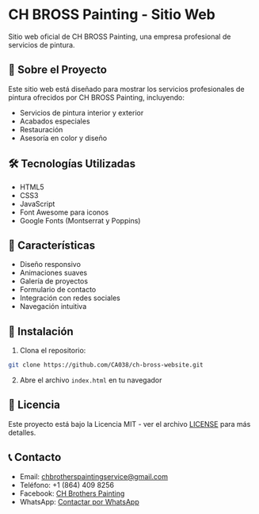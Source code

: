 # CH BROSS Painting - Sitio Web

Sitio web oficial de CH BROSS Painting, una empresa profesional de servicios de pintura.

## 🎨 Sobre el Proyecto

Este sitio web está diseñado para mostrar los servicios profesionales de pintura ofrecidos por CH BROSS Painting, incluyendo:
- Servicios de pintura interior y exterior
- Acabados especiales
- Restauración
- Asesoría en color y diseño

## 🛠️ Tecnologías Utilizadas

- HTML5
- CSS3
- JavaScript
- Font Awesome para iconos
- Google Fonts (Montserrat y Poppins)

## 📱 Características

- Diseño responsivo
- Animaciones suaves
- Galería de proyectos
- Formulario de contacto
- Integración con redes sociales
- Navegación intuitiva

## 🚀 Instalación

1. Clona el repositorio:
```bash
git clone https://github.com/CA038/ch-bross-website.git
```

2. Abre el archivo `index.html` en tu navegador

## 📄 Licencia

Este proyecto está bajo la Licencia MIT - ver el archivo [LICENSE](LICENSE) para más detalles.

## 📞 Contacto

- Email: chbrotherspaintingservice@gmail.com
- Teléfono: +1 (864) 409 8256
- Facebook: [CH Brothers Painting](https://www.facebook.com/CHBrothersPainting)
- WhatsApp: [Contactar por WhatsApp](https://wa.me/18644098256) 